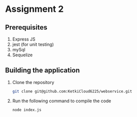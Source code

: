 # Assignment 2

## Prerequisites
    
1. Express JS
2. jest (for unit testing)
3. mySql
4. Sequelize
## Building the application

1. Clone the repository

    ```sh
    git clone git@github.com:KetkiCloud6225/webservice.git
    ```


2. Run the following command to compile the code
   
   ```
   node index.js
   ```
